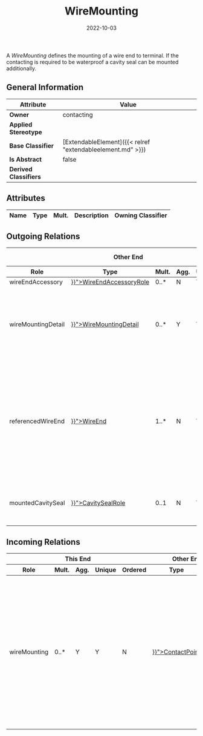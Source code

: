 ﻿---
title: WireMounting
toc: false
type: specs
date: "2022-10-03"
draft: false
specification: VEC
version: 2.0.1
documentType: "Recommendation"
elementType: Class
classes:
  - WireMounting
menu_name: vec-2.0.1
---
<p> A <i>WireMounting</i> defines the mounting of a wire end to terminal. If the contacting is required to be waterproof a cavity seal can be mounted additionally.      </p>

## General Information

| Attribute               | Value |
|-------------------------|-------|
| **Owner**               | contacting |
| **Applied Stereotype**  |   |
| **Base Classifier**     | [ExtendableElement]({{< relref "extendableelement.md" >}})<br/>  |
| **Is Abstract**         | false |
| **Derived Classifiers** |   |

## Attributes
|  Name  |  Type  |  Mult.  |  Description  |  Owning Classifier  |
|--------|--------|---------|---------------|--------------|

## Outgoing Relations
<table>
    <thead>
        <tr>
           <th colspan="6">Other End</th>
           <th colspan="1">This End</th>
           <th colspan="1">General</th>
        </tr>
        <tr>
           <th>Role</th>
           <th>Type</th>
           <th>Mult.</th>
           <th>Agg.</th>
           <th>Unique</th>
           <th>Ordered</th>
           <th>Mult.</th>
           <th>Description</th>
        </tr>
    <thead>
    <tbody>
    <tr>
        <td>wireEndAccessory</td>
        <td><a href="{{< relref "wireendaccessoryrole.md" >}}">WireEndAccessoryRole</a></td>
        <td>0..*</td>
        <td>N</td>
        <td>Y</td>
        <td>N</td>
        <td>0..*</td>
        <td></td>
    </tr>
    <tr>
        <td>wireMountingDetail</td>
        <td><a href="{{< relref "wiremountingdetail.md" >}}">WireMountingDetail</a></td>
        <td>0..*</td>
        <td>Y</td>
        <td>Y</td>
        <td>N</td>
        <td>1</td>
        <td><p> Specifies the WireMoutingDetails, if a detailed description of the relationships between WireEnds and WireReceptions is needed.      </p></td>
    </tr>
    <tr>
        <td>referencedWireEnd</td>
        <td><a href="{{< relref "wireend.md" >}}">WireEnd</a></td>
        <td>1..*</td>
        <td>N</td>
        <td>Y</td>
        <td>N</td>
        <td>0..*</td>
        <td><p> References the wire ends that are used for the wire mounting. The minimum cardinality is one, because a wire mounting without wire end makes no sense.     </p>      <p> The maximum cardinality is * in order to support multi crimps.      </p></td>
    </tr>
    <tr>
        <td>mountedCavitySeal</td>
        <td><a href="{{< relref "cavitysealrole.md" >}}">CavitySealRole</a></td>
        <td>0..1</td>
        <td>N</td>
        <td>Y</td>
        <td>N</td>
        <td>0..*</td>
        <td><p> References the cavity seal that is used for the wire mounting.      </p></td>
    </tr>
    </tbody>
</table>

##  Incoming Relations
<table>
    <thead>
        <tr>
           <th colspan="5">This End</th>
           <th colspan="2">Other End</th>
           <th colspan="1">General</th>
        </tr>
        <tr>
           <th>Role</th>
           <th>Mult.</th>
           <th>Agg.</th>
           <th>Unique</th>
           <th>Ordered</th>
           <th>Type</th>
           <th>Mult.</th>
           <th>Description</th>
        </tr>
    <thead>
    <tbody>
    <tr>
        <td>wireMounting</td>
        <td>0..*</td>
        <td>Y</td>
        <td>Y</td>
        <td>N</td>
        <td><a href="{{< relref "contactpoint.md" >}}">ContactPoint</a></td>
        <td>1</td>
        <td>Specifies the WireMouting defined by ContactPoint. More than one WireMounting is allowed in order to support variance. In concrete configuration the WireMounting with all referenced elements present is used.</td>
    </tr>
    </tbody>
</table>



